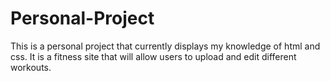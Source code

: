 # Personal-Project

This is a personal project that currently displays my knowledge of html and css. It is a fitness site that will allow users to upload and edit different workouts.